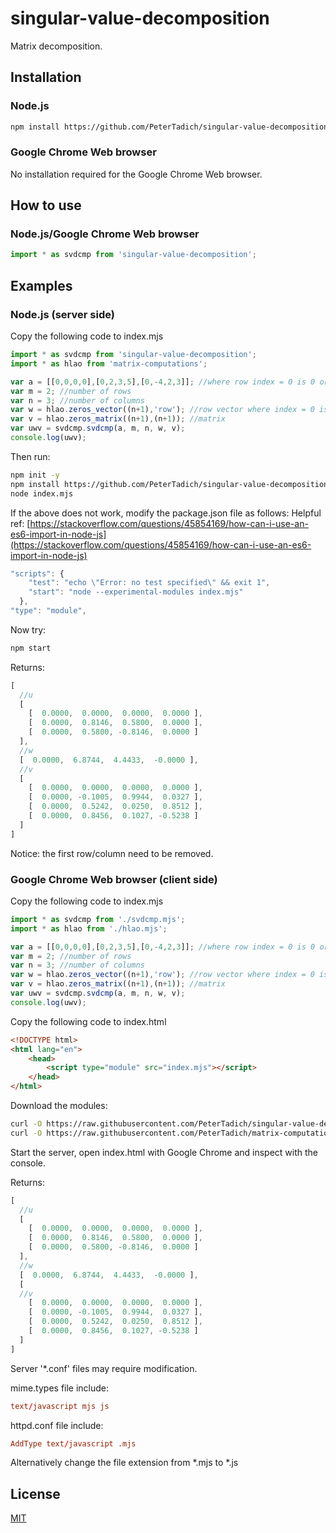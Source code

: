 # singular-value-decomposition
Matrix decomposition.

## Installation

### Node.js

```bash
npm install https://github.com/PeterTadich/singular-value-decomposition#main
```

### Google Chrome Web browser

No installation required for the Google Chrome Web browser.

## How to use

### Node.js/Google Chrome Web browser

```js
import * as svdcmp from 'singular-value-decomposition';
```

## Examples

### Node.js (server side)

Copy the following code to index.mjs

```js
import * as svdcmp from 'singular-value-decomposition';
import * as hlao from 'matrix-computations';

var a = [[0,0,0,0],[0,2,3,5],[0,-4,2,3]]; //where row index = 0 is 0 or 'undefined' and column index 0 is 0 or 'undefined'
var m = 2; //number of rows
var n = 3; //number of columns
var w = hlao.zeros_vector((n+1),'row'); //row vector where index = 0 is undefined
var v = hlao.zeros_matrix((n+1),(n+1)); //matrix
var uwv = svdcmp.svdcmp(a, m, n, w, v);
console.log(uwv);
```

Then run:

```bash
npm init -y
npm install https://github.com/PeterTadich/singular-value-decomposition#main https://github.com/PeterTadich/matrix-computations
node index.mjs
```

If the above does not work, modify the package.json file as follows:
Helpful ref: [https://stackoverflow.com/questions/45854169/how-can-i-use-an-es6-import-in-node-js](https://stackoverflow.com/questions/45854169/how-can-i-use-an-es6-import-in-node-js)

```js
"scripts": {
    "test": "echo \"Error: no test specified\" && exit 1",
    "start": "node --experimental-modules index.mjs"
  },
"type": "module",
```

Now try:

```bash
npm start
```

Returns:

```js
[
  //u
  [
    [  0.0000,  0.0000,  0.0000,  0.0000 ],
    [  0.0000,  0.8146,  0.5800,  0.0000 ],
    [  0.0000,  0.5800, -0.8146,  0.0000 ]
  ],
  //w
  [  0.0000,  6.8744,  4.4433,  -0.0000 ],
  //v
  [
    [  0.0000,  0.0000,  0.0000,  0.0000 ],
    [  0.0000, -0.1005,  0.9944,  0.0327 ],
    [  0.0000,  0.5242,  0.0250,  0.8512 ],
    [  0.0000,  0.8456,  0.1027, -0.5238 ]
  ]
]
```

Notice: the first row/column need to be removed.

### Google Chrome Web browser (client side)

Copy the following code to index.mjs

```js
import * as svdcmp from './svdcmp.mjs';
import * as hlao from './hlao.mjs';

var a = [[0,0,0,0],[0,2,3,5],[0,-4,2,3]]; //where row index = 0 is 0 or 'undefined' and column index 0 is 0 or 'undefined'
var m = 2; //number of rows
var n = 3; //number of columns
var w = hlao.zeros_vector((n+1),'row'); //row vector where index = 0 is undefined
var v = hlao.zeros_matrix((n+1),(n+1)); //matrix
var uwv = svdcmp.svdcmp(a, m, n, w, v);
console.log(uwv);
```

Copy the following code to index.html

```html
<!DOCTYPE html>
<html lang="en">
    <head>
        <script type="module" src="index.mjs"></script>
    </head>
</html>
```

Download the modules:

```bash
curl -O https://raw.githubusercontent.com/PeterTadich/singular-value-decomposition/main/svdcmp.mjs
curl -O https://raw.githubusercontent.com/PeterTadich/matrix-computations/main/hlao.mjs
```

Start the server, open index.html with Google Chrome and inspect with the console.

Returns:

```js
[
  //u
  [
    [  0.0000,  0.0000,  0.0000,  0.0000 ],
    [  0.0000,  0.8146,  0.5800,  0.0000 ],
    [  0.0000,  0.5800, -0.8146,  0.0000 ]
  ],
  //w
  [  0.0000,  6.8744,  4.4433,  -0.0000 ],
  [
  //v
    [  0.0000,  0.0000,  0.0000,  0.0000 ],
    [  0.0000, -0.1005,  0.9944,  0.0327 ],
    [  0.0000,  0.5242,  0.0250,  0.8512 ],
    [  0.0000,  0.8456,  0.1027, -0.5238 ]
  ]
]
```

Server '*.conf' files may require modification.

mime.types file include:

```conf
text/javascript mjs js
```

httpd.conf file include:

```conf
AddType text/javascript .mjs
```

Alternatively change the file extension from *.mjs to *.js

## License

[MIT](LICENSE)